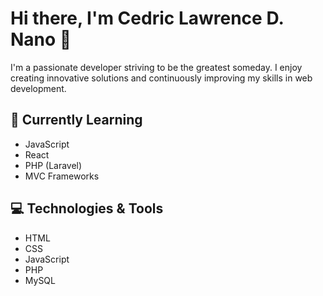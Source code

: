 # Hi there, I'm Cedric Lawrence D. Nano 👋

I'm a passionate developer striving to be the greatest someday. I enjoy creating innovative solutions and continuously improving my skills in web development.

## 🌱 Currently Learning
- JavaScript
- React
- PHP (Laravel)
- MVC Frameworks

## 💻 Technologies & Tools
- HTML
- CSS
- JavaScript
- PHP
- MySQL




